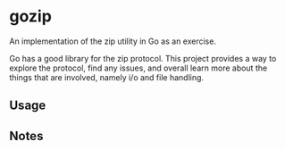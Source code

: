 # gozip
An implementation of the zip utility in Go as an exercise.

Go has a good library for the zip protocol. This project provides a way to
explore the protocol, find any issues, and overall learn more about the things
that are involved, namely i/o and file handling.

## Usage


## Notes
